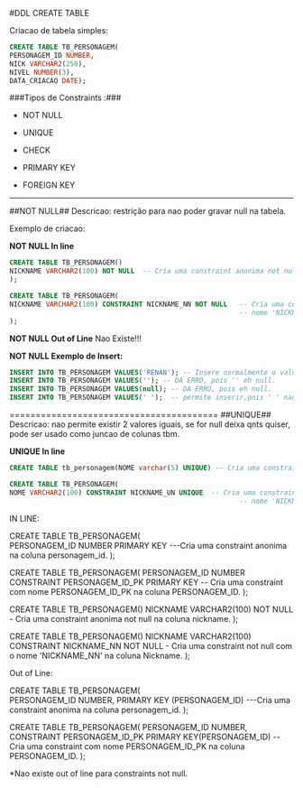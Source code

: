 #DDL CREATE TABLE

Criacao de tabela simples:

``` SQL
CREATE TABLE TB_PERSONAGEM(
PERSONAGEM_ID NUMBER,
NICK VARCHAR2(250),
NIVEL NUMBER(3),
DATA_CRIACAO DATE);
```

###Tipos de Constraints :###

* NOT NULL

* UNIQUE

* CHECK

* PRIMARY KEY

* FOREIGN KEY

----------------------------------
##NOT NULL##
Descricao:  restrição para nao poder gravar null na tabela.

Exemplo de criacao:

**NOT NULL In line**
```SQL
CREATE TABLE TB_PERSONAGEM()
NICKNAME VARCHAR2(100) NOT NULL  -- Cria uma constraint anonima not null na coluna nickname.
);

CREATE TABLE TB_PERSONAGEM(
NICKNAME VARCHAR2(100) CONSTRAINT NICKNAME_NN NOT NULL   -- Cria uma constraint not null com o 
                                                         -- nome 'NICKNAME_NN' na coluna Nickname.
);
```

**NOT NULL Out of Line**
Nao Existe!!!

**NOT NULL Exemplo de Insert:**
```SQL
INSERT INTO TB_PERSONAGEM VALUES('RENAN'); -- Insere normalmente o valor 'Renan';
INSERT INTO TB_PERSONAGEM VALUES(''); -- DA ERRO, pois '' eh null.
INSERT INTO TB_PERSONAGEM VALUES(null); -- DA ERRO, pois eh null.
INSERT INTO TB_PERSONAGEM VALUES(' ');  -- permite inserir,pois ' ' nao eh null.
```

========================================
##UNIQUE##
Descricao: nao permite existir 2 valores iguais, se for null deixa qnts quiser, pode ser usado como juncao de colunas tbm.

**UNIQUE In line**
```SQL
CREATE TABLE tb_personagem(NOME varchar(5) UNIQUE) -- Cria uma constraint anonima unique na coluna NOME;

CREATE TABLE TB_PERSONAGEM(
NOME VARCHAR2(100) CONSTRAINT NICKNAME_UN UNIQUE  -- Cria uma constraint UNIQUE com o 
                                                         -- nome 'NICKNAME_UN' na coluna Nickname.

```

















IN LINE:

CREATE TABLE TB_PERSONAGEM(                    
PERSONAGEM_ID NUMBER PRIMARY KEY   ---Cria uma constraint anonima na coluna personagem_id.
);


CREATE TABLE TB_PERSONAGEM(
PERSONAGEM_ID NUMBER CONSTRAINT PERSONAGEM_ID_PK PRIMARY KEY   -- Cria uma constraint com nome PERSONAGEM_ID_PK na coluna PERSONAGEM_ID.
);


CREATE TABLE TB_PERSONAGEM()
NICKNAME VARCHAR2(100) NOT NULL  - Cria uma constraint anonima not null na coluna nickname.
);

CREATE TABLE TB_PERSONAGEM()
NICKNAME VARCHAR2(100) CONSTRAINT NICKNAME_NN NOT NULL   - Cria uma constraint not null com o nome 'NICKNAME_NN' na coluna Nickname.
);




Out of Line:

CREATE TABLE TB_PERSONAGEM(                    
PERSONAGEM_ID NUMBER,
PRIMARY KEY (PERSONAGEM_ID)   ---Cria uma constraint anonima na coluna personagem_id.
);

CREATE TABLE TB_PERSONAGEM(
PERSONAGEM_ID NUMBER,
CONSTRAINT PERSONAGEM_ID_PK PRIMARY KEY(PERSONAGEM_ID) -- Cria uma constraint com nome PERSONAGEM_ID_PK na coluna PERSONAGEM_ID.
);

*Nao existe out of line para constraints not null.
